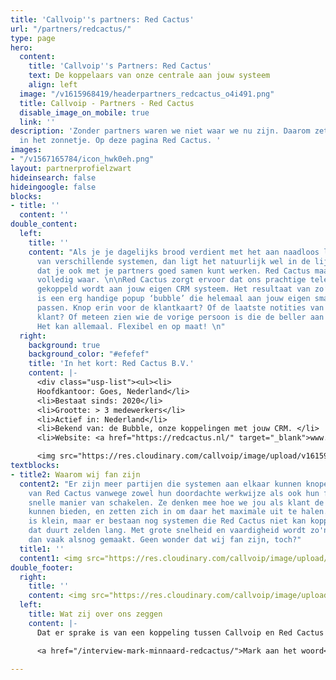 ```yaml
---
title: 'Callvoip''s partners: Red Cactus'
url: "/partners/redcactus/"
type: page
hero:
  content:
    title: 'Callvoip''s Partners: Red Cactus'
    text: De koppelaars van onze centrale aan jouw systeem
    align: left
  image: "/v1615968419/headerpartners_redcactus_o4i491.png"
  title: Callvoip - Partners - Red Cactus
  disable_image_on_mobile: true
  link: ''
description: 'Zonder partners waren we niet waar we nu zijn. Daarom zetten we ze graag
  in het zonnetje. Op deze pagina Red Cactus. '
images:
- "/v1567165784/icon_hwk0eh.png"
layout: partnerprofielzwart
hideinsearch: false
hideingoogle: false
blocks:
- title: ''
  content: ''
double_content:
  left:
    title: ''
    content: "Als je je dagelijks brood verdient met het aan naadloos laten samenwerken
      van verschillende systemen, dan ligt het natuurlijk wel in de lijn der verwachting
      dat je ook met je partners goed samen kunt werken. Red Cactus maakt dat vooroordeel
      volledig waar. \n\nRed Cactus zorgt ervoor dat ons prachtige telefoniesysteem
      gekoppeld wordt aan jouw eigen CRM systeem. Het resultaat van zo’n koppeling
      is een erg handige popup ‘bubble’ die helemaal aan jouw eigen smaak is aan te
      passen. Knop erin voor de klantkaart? Of de laatste notities van de bewuste
      klant? Of meteen zien wie de vorige persoon is die de beller aan de lijn had?
      Het kan allemaal. Flexibel en op maat! \n"
  right:
    background: true
    background_color: "#efefef"
    title: 'In het kort: Red Cactus B.V.'
    content: |-
      <div class="usp-list"><ul><li>
      Hoofdkantoor: Goes, Nederland</li>
      <li>Bestaat sinds: 2020</li>
      <li>Grootte: > 3 medewerkers</li>
      <li>Actief in: Nederland</li>
      <li>Bekend van: de Bubble, onze koppelingen met jouw CRM. </li>
      <li>Website: <a href="https://redcactus.nl/" target="_blank">www.redcactus.nl</a><br></div>

      <img src="https://res.cloudinary.com/callvoip/image/upload/v1615904546/redCactus-icon_bqdw7l.png" alt="Red Cactus logo">
textblocks:
- title2: Waarom wij fan zijn
  content2: "Er zijn meer partijen die systemen aan elkaar kunnen knopen. Wij houden
    van Red Cactus vanwege zowel hun doordachte werkwijze als ook hun flexibele en
    snelle manier van schakelen. Ze denken mee hoe we jou als klant de beste oplossing
    kunnen bieden, en zetten zich in om daar het maximale uit te halen. \n\nDe kans
    is klein, maar er bestaan nog systemen die Red Cactus niet kan koppelen. Maar
    dat duurt zelden lang. Met grote snelheid en vaardigheid wordt zo'n koppeling
    dan vaak alsnog gemaakt. Geen wonder dat wij fan zijn, toch?"
  title1: ''
  content1: <img src="https://res.cloudinary.com/callvoip/image/upload/v1615889535/popup2_ca6tqu.png">
double_footer:
  right:
    title: ''
    content: <img src="https://res.cloudinary.com/callvoip/image/upload/v1616760741/quote_redcactus_fd1tw7.png">
  left:
    title: Wat zij over ons zeggen
    content: |-
      Dat er sprake is van een koppeling tussen Callvoip en Red Cactus met wederzijds goedvinden moge duidelijk zijn. We zijn erg enthousiast over de toegevoegde waarde die zij voor onze klanten kunnen leveren. Maar we vroegen ze ook wat zij eigenlijk van de samenwerking met ons vonden. We spraken Mark Minnaard, mede-eigenaar van Red Cactus.

      <a href="/interview-mark-minnaard-redcactus/">Mark aan het woord</a>

---
```

